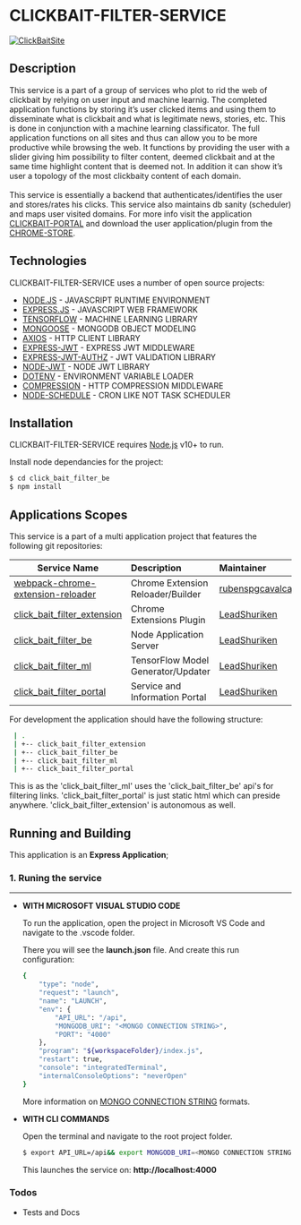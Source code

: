 # CLICKBAIT-FILTER-SERVICE

[![ClickBaitSite](https://click-bait-filtering-plugin.com/assets/images/icon-128-122x122.png)](https://click-bait-filtering-plugin.com/index.html)

## Description

This service is a part of a group of services who plot to rid the web of clickbait by relying on user input and machine learnig. The completed application functions by storing it’s user clicked items and using them to disseminate what is clickbait and what is legitimate news, stories, etc. This is done in conjunction with a machine learning classificator. The full application functions on all sites and thus can allow you to be more productive while browsing the web. It functions by providing the user with a slider giving him possibility to filter content, deemed clickbait and at the same time highlight content that is deemed not. In addition it can show it’s user a topology of the most clickbaity content of each domain.
</br>
</br>
This service is essentially a backend that authenticates/identifies the user and stores/rates his clicks. This service also maintains db sanity (scheduler) and maps user visited domains. For more info visit the application [CLICKBAIT-PORTAL] and download the user application/plugin from the [CHROME-STORE].

## Technologies

CLICKBAIT-FILTER-SERVICE uses a number of open source projects:

  * [NODE.JS] - JAVASCRIPT RUNTIME ENVIRONMENT
  * [EXPRESS.JS] - JAVASCRIPT WEB FRAMEWORK
  * [TENSORFLOW] - MACHINE LEARNING LIBRARY
  * [MONGOOSE] - MONGODB OBJECT MODELING
  * [AXIOS] - HTTP CLIENT LIBRARY
  * [EXPRESS-JWT] - EXPRESS JWT MIDDLEWARE
  * [EXPRESS-JWT-AUTHZ] - JWT VALIDATION LIBRARY
  * [NODE-JWT] - NODE JWT LIBRARY
  * [DOTENV] - ENVIRONMENT VARIABLE LOADER
  * [COMPRESSION] - HTTP COMPRESSION MIDDLEWARE
  * [NODE-SCHEDULE] - CRON LIKE NOT TASK SCHEDULER

## Installation

CLICKBAIT-FILTER-SERVICE requires [Node.js](https://nodejs.org/) v10+ to run.

Install node dependancies for the project:
```sh
$ cd click_bait_filter_be
$ npm install
```

## Applications Scopes

This service is a part of a multi application project that features the following git repositories:

| Service Name                                  | Description                         | Maintainer              |
| ----------------------------------------      |:------------------------------------|:------------------------|
| [webpack-chrome-extension-reloader]           | Chrome Extension Reloader/Builder   | [rubenspgcavalcante]    |
| [click_bait_filter_extension]                 | Chrome Extensions Plugin            | [LeadShuriken]          |
| [click_bait_filter_be]                        | Node Application Server             | [LeadShuriken]          |
| [click_bait_filter_ml]                        | TensorFlow Model Generator/Updater  | [LeadShuriken]          |
| [click_bait_filter_portal]                    | Service and Information Portal      | [LeadShuriken]          |

For development the application should have the following structure:
```sh
 | .
 | +-- click_bait_filter_extension
 | +-- click_bait_filter_be
 | +-- click_bait_filter_ml
 | +-- click_bait_filter_portal
```
This is as the 'click_bait_filter_ml' uses the 'click_bait_filter_be' api's for filtering links. 'click_bait_filter_portal' is just static html which can preside anywhere. 
'click_bait_filter_extension' is autonomous as well.

## Running and Building

This application is an **Express Application**;

### 1. Runing the service
---

* **WITH MICROSOFT VISUAL STUDIO CODE**

  To run the application, open the project in Microsoft VS Code and navigate to the .vscode folder.
  
  There you will see the **launch.json** file. And create this run configuration:
  
  ```sh
  {
      "type": "node",
      "request": "launch",
      "name": "LAUNCH",
      "env": {
          "API_URL": "/api",
          "MONGODB_URI": "<MONGO CONNECTION STRING>",
          "PORT": "4000"
      },
      "program": "${workspaceFolder}/index.js",
      "restart": true,
      "console": "integratedTerminal",
      "internalConsoleOptions": "neverOpen"
  }
  ```
  More information on [MONGO CONNECTION STRING] formats.

* **WITH CLI COMMANDS**

  Open the terminal and navigate to the root project folder.

  ```sh
  $ export API_URL=/api&& export MONGODB_URI=<MONGO CONNECTION STRING>&& export PORT=4000&& node index.js
  ```

  This launches the service on: **http://localhost:4000** 

### Todos

 - Tests and Docs

  [NODE.JS]: <https://github.com/nodejs/node>
  [EXPRESS.JS]: <https://github.com/expressjs/express>
  [TENSORFLOW]: <https://github.com/tensorflow/tfjs/tree/master/tfjs-node>
  [MONGOOSE]: <https://github.com/Automattic/mongoose>
  [AXIOS]: <https://github.com/axios/axios>
  [COMPRESSION]: <https://github.com/expressjs/compression>  
  [DOTENV]: <https://github.com/motdotla/dotenv>
  [EXPRESS-JWT]: <https://github.com/auth0/express-jwt>
  [EXPRESS-JWT-AUTHZ]: <https://github.com/auth0/express-jwt-authz>
  [NODE-JWT]: <https://github.com/auth0/node-jsonwebtoken>
  [NODE-SCHEDULE]: <https://github.com/node-schedule/node-schedule>
  [MONGO CONNECTION STRING]: <https://docs.mongodb.com/manual/reference/connection-string>

  [webpack-chrome-extension-reloader]: <https://github.com/LeadShuriken/webpack-chrome-extension-reloader>
  [click_bait_filter_extension]: <https://github.com/LeadShuriken/click_bait_filter_extension>
  [click_bait_filter_be]: <https://github.com/LeadShuriken/click_bait_filter_be>
  [click_bait_filter_ml]: <https://github.com/LeadShuriken/click_bait_filter_ml>
  [click_bait_filter_portal]: <https://github.com/LeadShuriken/click_bait_filter_portal>

  [LeadShuriken]: <https://github.com/LeadShuriken>
  [rubenspgcavalcante]: <https://github.com/rubenspgcavalcante>

  [CHROME-STORE]: <https://chrome.google.com/webstore/detail/clickbait-filtering-plugi/mgebfihfmenffogbbjlcljgaedfciogm>
  [CLICKBAIT-PORTAL]: <https://click-bait-filtering-plugin.com>